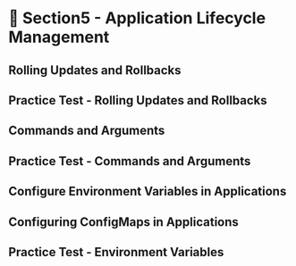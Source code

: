 # 🍨 Section5 - Application Lifecycle Management

## Rolling Updates and Rollbacks


## Practice Test - Rolling Updates and Rollbacks


## Commands and Arguments


## Practice Test - Commands and Arguments


## Configure Environment Variables in Applications


## Configuring ConfigMaps in Applications


## Practice Test - Environment Variables

